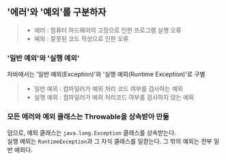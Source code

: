 ## '에러'와 '예외'를 구분하자

>- 에러 : 컴퓨터 하드웨어의 고장으로 인한 프로그램 실행 오류
>- 예외 : 잘못된 코드 작성으로 인한 오류

### '일반 예외'와 '실행 예외'

자바에서는 '일반 예외(Exception)'와 '실행 예외(Runtime Exception)'로 구별
>- 일반 예외 : 컴파일러가 예외 처리 코드 여부를 검사하는 예외
>- 실행 예외 : 컴파일러가 예외 처리코드 여부를 검사하지 않는 예외

### 모든 에러와 예외 클래스는 Throwable을 상속받아 만듦
덤으로, 예외 클래스는 `java.lang.Exception` 클래스를 상속받는다.<br />
실행 예외는 `RuntimeException`과 그 자식 클래스를 일컫는다. 그 밖의 예외는 전부 일반 예외다.